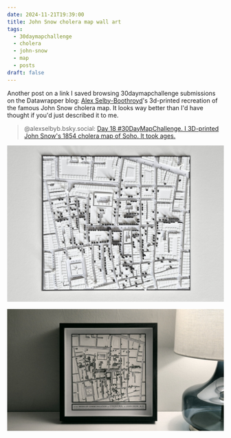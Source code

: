 ```yaml
---
date: 2024-11-21T19:39:00
title: John Snow cholera map wall art
tags:
  - 30daymapchallenge
  - cholera
  - john-snow
  - map
  - posts
draft: false
---
```

Another post on a link I saved browsing 30daymapchallenge submissions on the Datawrapper blog: [Alex Selby-Boothroyd](https://bsky.app/profile/alexselbyb.bsky.social)'s 3d-printed recreation of the famous John Snow cholera map. It looks way better than I'd have thought if you'd just described it to me.  

> @alexselbyb.bsky.social: [Day 18 #30DayMapChallenge. I 3D-printed John Snow's 1854 cholera map of Soho. It took ages.](https://bsky.app/profile/alexselbyb.bsky.social/post/3lba4wzj3i22i)

![3D model of John Snow's cholera map](../assets/images/alexselbyb_1.jpg)

![3D print of John Snow's cholera map](../assets/images/alexselbyb_2.jpg)